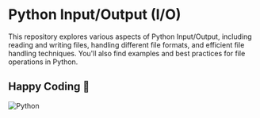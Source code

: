 # Python Input/Output (I/O)

This repository explores various aspects of Python Input/Output, including reading and writing files, handling different file formats, and efficient file handling techniques. You'll also find examples and best practices for file operations in Python.



## Happy Coding 🐍

![Python](https://www.python.org/static/community_logos/python-logo.png)
